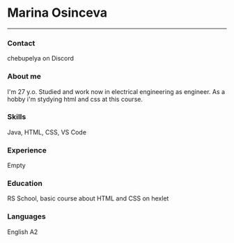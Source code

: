 # Marina Osinceva
--------------------------------

### Contact
chebupelya on Discord

### About me
I'm 27 y.o. Studied and work now in electrical engineering as engineer. As a hobby i'm stydying html and css at this course.

### Skills
Java, HTML, CSS, VS Code

### Experience
Empty

### Education 
RS School, basic course about HTML and CSS on hexlet

### Languages
English A2